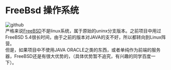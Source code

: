FreeBsd  操作系统
===================================

![github](https://raw.github.com/timtoday/makeoptimizer/master/Server/System/linux/Freebsd/resource/img/freebsd_logo.png "github")<br/>
严格来说[FreeBSD](http://www.freebsd.org)不是linux系统，属于原始的uninx分支版本。之前项目中用过FreeBSD 5.4很长时间，由于之前的版本对JAVA的支不好，所以都转向到Linux阵营。<br />
但是，如果项目中不使用JAVA ORACLE之类的东西，或者单纯作为前端的服务器，FreeBSD还是有很大优势的，（具体优势暂不追究，有兴趣的同学百度一下）。<br/>


 

 
